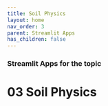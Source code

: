 ```yaml
---
title: Soil Physics
layout: home
nav_order: 3
parent: Streamlit Apps
has_children: false
---
```


### Streamlit Apps for the topic

# 03 Soil Physics

